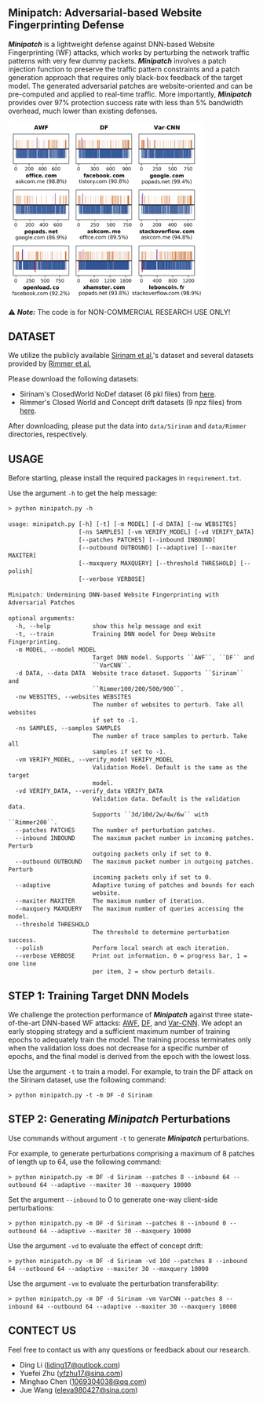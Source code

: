 ## Minipatch: Adversarial-based Website Fingerprinting Defense

***Minipatch*** is a lightweight defense against DNN-based Website Fingerprinting (WF) attacks, which works by perturbing the network traffic patterns with very few dummy packets.
***Minipatch*** involves a patch injection function to preserve the traffic pattern constraints and a patch generation approach that requires only black-box feedback of the target model.
The generated adversarial patches are website-oriented and can be pre-computed and applied to real-time traffic.
More importantly, ***Minipatch*** provides over 97% protection success rate with less than 5% bandwidth overhead, much lower than existing defenses.

<img src="figures/example.png" width="400px">

:warning: ***Note:*** The code is for NON-COMMERCIAL RESEARCH USE ONLY!

## DATASET

We utilize the publicly available [Sirinam et al.](https://dl.acm.org/doi/10.1145/3243734.3243768)'s dataset and several datasets provided by [Rimmer et al.](https://distrinet.cs.kuleuven.be/software/tor-wf-dl/)

Please download the following datasets:

* Sirinam's ClosedWorld NoDef dataset (6 pkl files) from [here](https://drive.google.com/drive/folders/1JhP2mGKgUO6PsGTHl5eDB91NFPQyiJIs).
* Rimmer's Closed World and Concept drift datasets (9 npz files) from [here](https://github.com/DistriNet/DLWF).

After downloading, please put the data into `data/Sirinam` and `data/Rimmer` directories, respectively.

## USAGE

Before starting, please install the required packages in `requirement.txt`.

Use the argument `-h` to get the help message:

```
> python minipatch.py -h

usage: minipatch.py [-h] [-t] [-m MODEL] [-d DATA] [-nw WEBSITES]
                    [-ns SAMPLES] [-vm VERIFY_MODEL] [-vd VERIFY_DATA]
                    [--patches PATCHES] [--inbound INBOUND]
                    [--outbound OUTBOUND] [--adaptive] [--maxiter MAXITER]
                    [--maxquery MAXQUERY] [--threshold THRESHOLD] [--polish]
                    [--verbose VERBOSE]

Minipatch: Undermining DNN-based Website Fingerprinting with Adversarial Patches

optional arguments:
  -h, --help            show this help message and exit
  -t, --train           Training DNN model for Deep Website Fingerprinting.
  -m MODEL, --model MODEL
                        Target DNN model. Supports ``AWF``, ``DF`` and
                        ``VarCNN``.
  -d DATA, --data DATA  Website trace dataset. Supports ``Sirinam`` and
                        ``Rimmer100/200/500/900``.
  -nw WEBSITES, --websites WEBSITES
                        The number of websites to perturb. Take all websites
                        if set to -1.
  -ns SAMPLES, --samples SAMPLES
                        The number of trace samples to perturb. Take all
                        samples if set to -1.
  -vm VERIFY_MODEL, --verify_model VERIFY_MODEL
                        Validation Model. Default is the same as the target
                        model.
  -vd VERIFY_DATA, --verify_data VERIFY_DATA
                        Validation data. Default is the validation data.
                        Supports ``3d/10d/2w/4w/6w`` with ``Rimmer200``.
  --patches PATCHES     The number of perturbation patches.
  --inbound INBOUND     The maximum packet number in incoming patches. Perturb
                        outgoing packets only if set to 0.
  --outbound OUTBOUND   The maximum packet number in outgoing patches. Perturb
                        incoming packets only if set to 0.
  --adaptive            Adaptive tuning of patches and bounds for each
                        website.
  --maxiter MAXITER     The maximum number of iteration.
  --maxquery MAXQUERY   The maximum number of queries accessing the model.
  --threshold THRESHOLD
                        The threshold to determine perturbation success.
  --polish              Perform local search at each iteration.
  --verbose VERBOSE     Print out information. 0 = progress bar, 1 = one line
                        per item, 2 = show perturb details.
```

## STEP 1: Training Target DNN Models

We challenge the protection performance of ***Minipatch*** against three state-of-the-art DNN-based WF attacks: [AWF](https://distrinet.cs.kuleuven.be/software/tor-wf-dl/), [DF](https://dl.acm.org/doi/10.1145/3243734.3243768), and [Var-CNN](https://www.sciendo.com/article/10.2478/popets-2019-0070).
We adopt an early stopping strategy and a sufficient maximum number of training epochs to adequately train the model.
The training process terminates only when the validation loss does not decrease for a specific number of epochs, and the final model is derived from the epoch with the lowest loss.

Use the argument `-t` to train a model. For example, to train the DF attack on the Sirinam dataset, use the following command:

```
> python minipatch.py -t -m DF -d Sirinam
```

## STEP 2: Generating *Minipatch* Perturbations

Use commands without argument `-t` to generate ***Minipatch*** perturbations.

For example, to generate perturbations comprising a maximum of 8 patches of length up to 64, use the following command:

```
> python minipatch.py -m DF -d Sirinam --patches 8 --inbound 64 --outbound 64 --adaptive --maxiter 30 --maxquery 10000
```

Set the argument `--inbound` to 0 to generate one-way client-side perturbations:

```
> python minipatch.py -m DF -d Sirinam --patches 8 --inbound 0 --outbound 64 --adaptive --maxiter 30 --maxquery 10000
```

Use the argument `-vd` to evaluate the effect of concept drift:

```
> python minipatch.py -m DF -d Sirinam -vd 10d --patches 8 --inbound 64 --outbound 64 --adaptive --maxiter 30 --maxquery 10000
```

Use the argument `-vm` to evaluate the perturbation transferability:

```
> python minipatch.py -m DF -d Sirinam -vm VarCNN --patches 8 --inbound 64 --outbound 64 --adaptive --maxiter 30 --maxquery 10000
```

## CONTECT US

Feel free to contact us with any questions or feedback about our research.

* Ding Li ([liding17@outlook.com](liding17@outlook.com))
* Yuefei Zhu ([yfzhu17@sina.com](yfzhu17@sina.com))
* Minghao Chen ([1069304038@qq.com](1069304038@qq.com))
* Jue Wang ([eleva980427@sina.com](eleva980427@sina.com))

